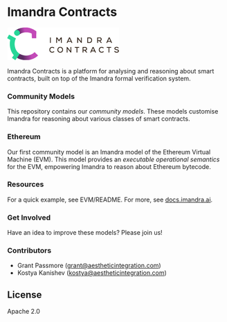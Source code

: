 # Imandra Contracts

![Imandra Contracts](media/ic_logo.png "Imandra Contracts")

Imandra Contracts is a platform for analysing and reasoning about smart contracts, built on top of the Imandra formal verification system.

### Community Models
This repository contains our *community models*.
These models customise Imandra for reasoning about various classes of smart contracts.

### Ethereum 

Our first community model is an Imandra model of the Ethereum Virtual Machine (EVM).
This model provides an *executable operational semantics* for the EVM, empowering Imandra to reason about Ethereum bytecode.

### Resources

For a quick example, see EVM/README. For more, see [docs.imandra.ai](http://docs.imandra.ai "Imandra documentation").

### Get Involved

Have an idea to improve these models? Please join us! 

### Contributors

 - Grant Passmore (grant@aestheticintegration.com)
 - Kostya Kanishev (kostya@aestheticintegration.com)


License
----

Apache 2.0
